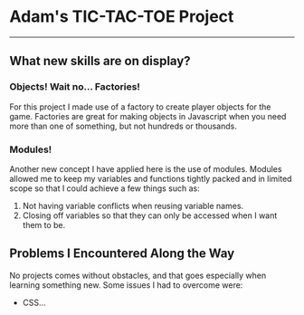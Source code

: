 # Adam's TIC-TAC-TOE Project<br>
---
## What new skills are on display?<br>
### Objects! Wait no... Factories!<br>
For this project I made use of a factory to create player objects for the game. Factories are great for making objects in Javascript when you need more than one of something, but not hundreds or thousands.
### Modules!
Another new concept I have applied here is the use of modules. Modules allowed me to keep my variables and functions tightly packed and in limited scope so that I could achieve a few things such as:
1. Not having variable conflicts when reusing variable names.
2. Closing off variables so that they can only be accessed when I want them to be.

## Problems I Encountered Along the Way
No projects comes without obstacles, and that goes especially when learning something new. Some issues I had to overcome were:<br>
- CSS...
